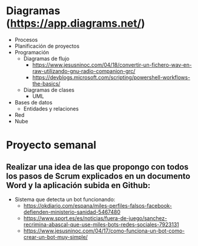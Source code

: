 # Diagramas (https://app.diagrams.net/)
- Procesos
- Planificación de proyectos
- Programación
  - Diagramas de flujo
    - https://www.jesusninoc.com/04/18/convertir-un-fichero-wav-en-raw-utilizando-gnu-radio-companion-grc/
    - https://devblogs.microsoft.com/scripting/powershell-workflows-the-basics/
  - Diagramas de clases
    - UML
- Bases de datos
  - Entidades y relaciones
- Red
- Nube

# Proyecto semanal
## Realizar una idea de las que propongo con todos los pasos de Scrum explicados en un documento Word y la aplicación subida en Github:
- Sistema que detecta un bot funcionando:
  - https://okdiario.com/espana/miles-perfiles-falsos-facebook-defienden-ministerio-sanidad-5467480
  - https://www.sport.es/es/noticias/fuera-de-juego/sanchez-recrimina-abascal-que-use-miles-bots-redes-sociales-7923131
  - https://www.jesusninoc.com/04/17/como-funciona-un-bot-como-crear-un-bot-muy-simple/
